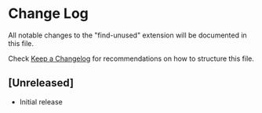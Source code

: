 # Change Log

All notable changes to the "find-unused" extension will be documented in this file.

Check [Keep a Changelog](http://keepachangelog.com/) for recommendations on how to structure this file.

## [Unreleased]

- Initial release